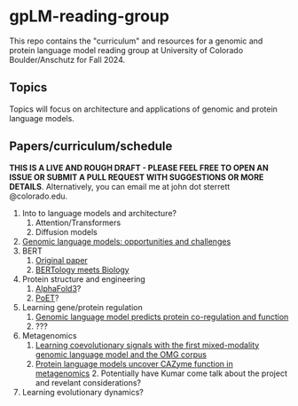 # gpLM-reading-group

This repo contains the "curriculum" and resources for a genomic and protein language model reading group at University of Colorado Boulder/Anschutz for Fall 2024.

## Topics
Topics will focus on architecture and applications of genomic and protein language models. 

## Papers/curriculum/schedule

**THIS IS A LIVE AND ROUGH DRAFT - PLEASE FEEL FREE TO OPEN AN ISSUE OR SUBMIT A PULL REQUEST WITH SUGGESTIONS OR MORE DETAILS**. Alternatively, you can email me at john dot sterrett @colorado.edu.

1. Into to language models and architecture?
    1. Attention/Transformers
    2. Diffusion models
2. [Genomic language models: opportunities and challenges](https://arxiv.org/html/2407.11435v1)
3. BERT
    1. [Original paper](https://arxiv.org/abs/1810.04805)
    2. [BERTology meets Biology](https://arxiv.org/abs/2006.15222)
4. Protein structure and engineering
    1. [AlphaFold3](https://www.nature.com/articles/s41586-024-07487-w)?
    2. [PoET](https://www.openprotein.ai/poet-a-high-performing-protein-language-model-for-zero-shot-prediction)?
5. Learning gene/protein regulation
    1. [Genomic language model predicts protein co-regulation and function](https://www.nature.com/articles/s41467-024-46947-9)
    2. ???
6. Metagenomics
    1. [Learning coevolutionary signals with the first mixed-modality genomic language model and the OMG corpus](https://www.biorxiv.org/content/10.1101/2024.08.14.607850v1)
    1. [Protein language models uncover CAZyme function in metagenomics](https://www.ncbi.nlm.nih.gov/pmc/articles/PMC10634757/)
        2. Potentially have Kumar come talk about the project and revelant considerations?
7. Learning evolutionary dynamics?
